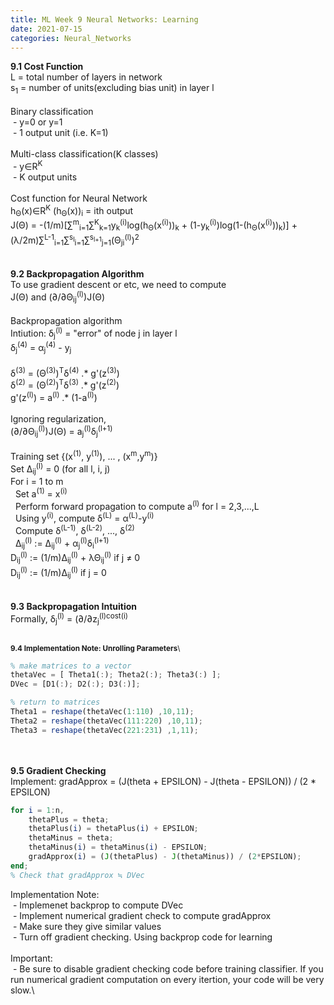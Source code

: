 ```yaml
---
title: ML Week 9 Neural Networks: Learning
date: 2021-07-15
categories: Neural_Networks
---
```

**9.1 Cost Function**\
L = total number of layers in network\
s<sub>1</sub> = number of units(excluding bias unit) in layer l\
\
Binary classification\
&nbsp;- y=0 or y=1\
&nbsp;- 1 output unit (i.e. K=1)\
\
Multi-class classification(K classes)\
&nbsp;- y∈R<sup>K</sup>\
&nbsp;- K output units\
\
Cost function for Neural Network\
h<sub>Θ</sub>(x)∈R<sup>K</sup>   (h<sub>Θ</sub>(x))<sub>i</sub> = ith output\
J(Θ) = -(1/m)[∑<sup>m</sup><sub>i=1</sub>∑<sup>K</sup><sub>k=1</sub>y<sub>k</sub><sup>(i)</sup>log(h<sub>Θ</sub>(x<sup>(i)</sup>))<sub>k</sub> + (1-y<sub>k</sub><sup>(i)</sup>)log(1-(h<sub>Θ</sub>(x<sup>(i)</sup>))<sub>k</sub>)] + (λ/2m)∑<sup>L-1</sup><sub>i=1</sub>∑<sup>s<sub>l</sub></sup><sub>i=1</sub>∑<sup>s<sub>l+1</sub></sup><sub>j=1</sub>(Θ<sub>ji</sub><sup>(l)</sup>)<sup>2</sup>\
\
\
**9.2 Backpropagation Algorithm**\
To use gradient descent or etc, we need to compute\
J(Θ) and (∂/∂Θ<sub>ij</sub><sup>(l)</sup>)J(Θ)\
\
Backpropagation algorithm\
Intiution: δ<sub>j</sub><sup>(l)</sup> = "error" of node j in layer l\
δ<sub>j</sub><sup>(4)</sup> = α<sub>j</sub><sup>(4)</sup> - y<sub>j</sub>\
\
δ<sup>(3)</sup> = (Θ<sup>(3)</sup>)<sup>T</sup>δ<sup>(4)</sup> .* g'(z<sup>(3)</sup>)\
δ<sup>(2)</sup> = (Θ<sup>(2)</sup>)<sup>T</sup>δ<sup>(3)</sup> .* g'(z<sup>(2)</sup>)\
g'(z<sup>(l)</sup>) = a<sup>(l)</sup> .* (1-a<sup>(l)</sup>)\
\
Ignoring regularization,\
(∂/∂Θ<sub>ij</sub><sup>(l)</sup>)J(Θ) = a<sub>j</sub><sup>(l)</sup>δ<sub>j</sub><sup>(l+1)</sup>\
\
Training set {(x<sup>(1)</sup>, y<sup>(1)</sup>), ... , (x<sup>m</sup>,y<sup>m</sup>)}\
Set Δ<sub>ij</sub><sup>(l)</sup> = 0 (for all l, i, j)\
For i = 1 to m\
&nbsp; Set a<sup>(1)</sup> = x<sup>(i)</sup>\
&nbsp; Perform forward propagation to compute a<sup>(l)</sup> for l = 2,3,...,L\
&nbsp; Using y<sup>(i)</sup>, compute δ<sup>(L)</sup> = α<sup>(L)</sup>-y<sup>(i)</sup>\
&nbsp; Compute δ<sup>(L-1)</sup>, δ<sup>(L-2)</sup>, ..., δ<sup>(2)</sup>\
&nbsp; Δ<sub>ij</sub><sup>(l)</sup> := Δ<sub>ij</sub><sup>(l)</sup> + α<sub>j</sub><sup>(l)</sup>δ<sub>i</sub><sup>(l+1)</sup>\
D<sub>ij</sub><sup>(l)</sup> := (1/m)Δ<sub>ij</sub><sup>(l)</sup> + λΘ<sub>ij</sub><sup>(l)</sup> if j ≠ 0\
D<sub>ij</sub><sup>(l)</sup> := (1/m)Δ<sub>ij</sub><sup>(l)</sup> if j = 0\
\
\
**9.3 Backpropagation Intuition**\
Formally, δ<sub>j</sub><sup>(l)</sup> = (∂/∂z<sub>j</sub><sup>(l)</sub>cost(i)\
\
\
**9.4 Implementation Note: Unrolling Parameters**\
```Octave
% make matrices to a vector
thetaVec = [ Theta1(:); Theta2(:); Theta3(:) ];
DVec = [D1(:); D2(:); D3(:)];

% return to matrices
Theta1 = reshape(thetaVec(1:110) ,10,11);
Theta2 = reshape(thetaVec(111:220) ,10,11);
Theta3 = reshape(thetaVec(221:231) ,1,11);
```
\
\
**9.5 Gradient Checking**\
Implement: gradApprox = (J(theta + EPSILON) - J(theta - EPSILON)) / (2 * EPSILON)
```Octave
for i = 1:n,
    thetaPlus = theta;
    thetaPlus(i) = thetaPlus(i) + EPSILON;
    thetaMinus = theta;
    thetaMinus(i) = thetaMinus(i) - EPSILON;
    gradApprox(i) = (J(thetaPlus) - J(thetaMinus)) / (2*EPSILON);
end;
% Check that gradApprox ≒ DVec
```
Implementation Note:\
&nbsp;- Implemenet backprop to compute DVec\
&nbsp;- Implement numerical gradient check to compute gradApprox\
&nbsp;- Make sure they give similar values\
&nbsp;- Turn off gradient checking. Using backprop code for learning\
\
Important:\
&nbsp;- Be sure to disable gradient checking code before training classifier. If you run numerical gradient computation on every itertion, your code will be very slow.\


